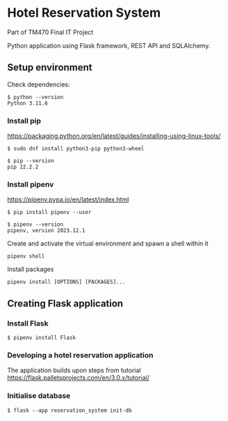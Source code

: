 # Hotel Reservation System

Part of TM470 Final IT Project

Python application using Flask framework, REST API and SQLAlchemy.

## Setup environment

Check dependencies:

```
$ python --version
Python 3.11.6
```

### Install pip 
https://packaging.python.org/en/latest/guides/installing-using-linux-tools/

```
$ sudo dnf install python3-pip python3-wheel

$ pip --version
pip 22.2.2
```

### Install pipenv 
https://pipenv.pypa.io/en/latest/index.html

```
$ pip install pipenv --user

$ pipenv --version
pipenv, version 2023.12.1
```

Create and activate the virtual environment and spawn a shell within it
```
pipenv shell
```
Install packages
```
pipenv install [OPTIONS] [PACKAGES]...
```

## Creating Flask application

### Install Flask

```
$ pipenv install Flask
```

### Developing a hotel reservation application

The application builds upon steps from tutorial https://flask.palletsprojects.com/en/3.0.x/tutorial/

### Initialise database
```
$ flask --app reservation_system init-db
```